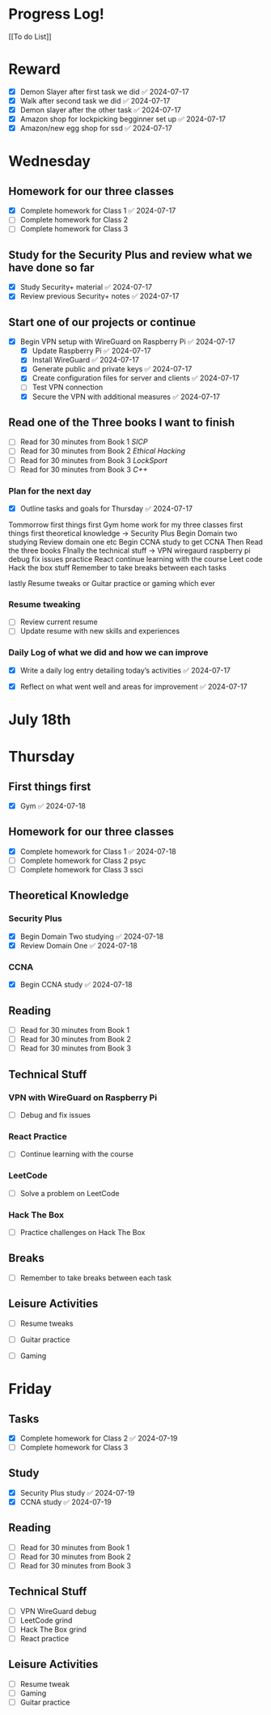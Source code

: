 # Progress  Log!

[[To do List]]
# Reward 
- [x] Demon Slayer after first task we did ✅ 2024-07-17
- [x] Walk after second task we  did ✅ 2024-07-17
- [x] Demon slayer after the other task ✅ 2024-07-17
- [x] Amazon shop for lockpicking begginner set up ✅ 2024-07-17
- [x] Amazon/new egg shop for ssd ✅ 2024-07-17

# Wednesday 

## Homework for our three classes 
- [x] Complete homework for Class 1 ✅ 2024-07-17
- [ ] Complete homework for Class 2
- [ ] Complete homework for Class 3

## Study for the Security Plus and review what we have done so far 
- [x] Study Security+ material ✅ 2024-07-17
- [x] Review previous Security+ notes ✅ 2024-07-17

## Start one of our projects or continue
- [x] Begin VPN setup with WireGuard on Raspberry Pi ✅ 2024-07-17
  - [x] Update Raspberry Pi ✅ 2024-07-17
  - [x] Install WireGuard ✅ 2024-07-17
  - [x] Generate public and private keys ✅ 2024-07-17
  - [x] Create configuration files for server and clients ✅ 2024-07-17
  - [ ] Test VPN connection
  - [x] Secure the VPN with additional measures ✅ 2024-07-17

## Read one of the Three books I want to finish 
- [ ] Read for 30 minutes from Book 1 *SICP*
- [ ] Read for 30 minutes from Book 2 *Ethical Hacking*
- [ ] Read for 30 minutes from Book 3 *LockSport*
- [ ] Read for 30 minutes from Book 3 *C++*
### Plan for the next day 
- [x] Outline tasks and goals for Thursday ✅ 2024-07-17

Tommorrow first things first Gym 
home work for my three classes 
first things first theoretical knowledge ->
Security Plus Begin Domain two studying Review domain one etc
Begin CCNA study to get CCNA 
Then Read the three books 
FInally the technical stuff -> 
VPN wiregaurd raspberry pi debug fix issues 
practice React continue learning with the course 
Leet code 
Hack the box stuff 
Remember to take breaks between each  tasks 

lastly Resume tweaks or Guitar practice or gaming which ever 

### Resume tweaking 
- [ ] Review current resume
- [ ] Update resume with new skills and experiences

### Daily Log of what we did and how we can improve 
- [x] Write a daily log entry detailing today’s activities ✅ 2024-07-17
- [x] Reflect on what went well and areas for improvement ✅ 2024-07-17


# July 18th 

# Thursday

## First things first
- [x] Gym ✅ 2024-07-18

## Homework for our three classes 
- [x] Complete homework for Class 1 ✅ 2024-07-18
- [ ] Complete homework for Class 2 psyc
- [ ] Complete homework for Class 3 ssci

## Theoretical Knowledge
### Security Plus
- [x] Begin Domain Two studying ✅ 2024-07-18
- [x] Review Domain One ✅ 2024-07-18

### CCNA
- [x] Begin CCNA study ✅ 2024-07-18

## Reading
- [ ] Read for 30 minutes from Book 1
- [ ] Read for 30 minutes from Book 2
- [ ] Read for 30 minutes from Book 3

## Technical Stuff
### VPN with WireGuard on Raspberry Pi
- [ ] Debug and fix issues

### React Practice
- [ ] Continue learning with the course

### LeetCode
- [ ] Solve a problem on LeetCode

### Hack The Box
- [ ] Practice challenges on Hack The Box

## Breaks
- [ ] Remember to take breaks between each task

## Leisure Activities
- [ ] Resume tweaks
- [ ] Guitar practice
- [ ] Gaming


# Friday

## Tasks
- [x] Complete homework for Class 2 ✅ 2024-07-19
- [ ] Complete homework for Class 3

## Study
- [x] Security Plus study ✅ 2024-07-19
- [x] CCNA study ✅ 2024-07-19

## Reading
- [ ] Read for 30 minutes from Book 1
- [ ] Read for 30 minutes from Book 2
- [ ] Read for 30 minutes from Book 3

## Technical Stuff
- [ ] VPN WireGuard debug
- [ ] LeetCode grind
- [ ] Hack The Box grind
- [ ] React practice

## Leisure Activities
- [ ] Resume tweak
- [ ] Gaming
- [ ] Guitar practice
